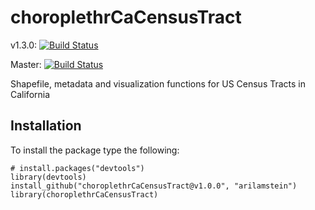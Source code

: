 # choroplethrCaCensusTract

v1.3.0: [![Build Status](https://travis-ci.org/arilamstein/choroplethrCaCensusTract.svg?branch=v1.0.0)](https://travis-ci.org/arilamstein/choroplethrCaCensusTract/branches)

Master: [![Build Status](https://travis-ci.org/arilamstein/choroplethrCaCensusTract.svg)](https://travis-ci.org/arilamstein/choroplethrCaCensusTract)

Shapefile, metadata and visualization functions for US Census Tracts in California

## Installation

To install the package type the following:

```
# install.packages("devtools")
library(devtools)
install_github("choroplethrCaCensusTract@v1.0.0", "arilamstein")
library(choroplethrCaCensusTract)
```
